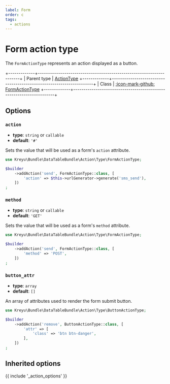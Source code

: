 ```yaml
---
label: Form
order: c
tags:
  - actions
---
```


# Form action type

The `FormActionType` represents an action displayed as a button.

+-------------+---------------------------------------------------------------------+
| Parent type | [ActionType](action.md)
+-------------+---------------------------------------------------------------------+
| Class       | [:icon-mark-github: FormActionType](https://github.com/Kreyu/data-table-bundle/blob/main/src/Action/Type/FormActionType.php)
+-------------+---------------------------------------------------------------------+

## Options

### `action`

- **type**: `string` or `callable` 
- **default**: `'#'`

Sets the value that will be used as a form's `action` attribute.

```php
use Kreyu\Bundle\DataTableBundle\Action\Type\FormActionType;

$builder
    ->addAction('send', FormActionType::class, [
        'action' => $this->urlGenerator->generate('sms_send'),
    ])
;
```

### `method`

- **type**: `string` or `callable` 
- **default**: `'GET'`

Sets the value that will be used as a form's `method` attribute.

```php
use Kreyu\Bundle\DataTableBundle\Action\Type\FormActionType;

$builder
    ->addAction('send', FormActionType::class, [
        'method' => 'POST',
    ])
;
```

### `button_attr`

- **type**: `array` 
- **default**: `[]`

An array of attributes used to render the form submit button.

```php
use Kreyu\Bundle\DataTableBundle\Action\Type\ButtonActionType;

$builder
    ->addAction('remove', ButtonActionType::class, [
        'attr' => [
            'class' => 'btn btn-danger',
        ],
    ])
;
```

## Inherited options

{{ include '_action_options' }}
